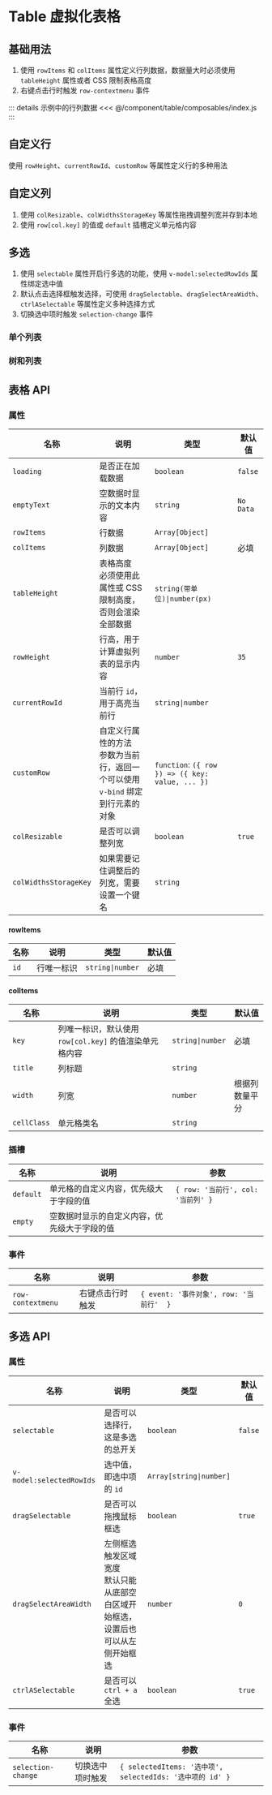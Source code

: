 # Table 虚拟化表格

## 基础用法

1. 使用 `rowItems` 和 `colItems` 属性定义行列数据，数据量大时必须使用 `tableHeight` 属性或者 CSS 限制表格高度
2. 右键点击行时触发 `row-contextmenu` 事件

::: details 示例中的行列数据
<<< @/component/table/composables/index.js
:::

<preview path="./demos/basic.vue"></preview>

## 自定义行

使用 `rowHeight`、`currentRowId`、`customRow` 等属性定义行的多种用法

<preview path="./demos/rows.vue"></preview>

## 自定义列

1. 使用 `colResizable`、`colWidthsStorageKey` 等属性拖拽调整列宽并存到本地
2. 使用 `row[col.key]` 的值或 `default` 插槽定义单元格内容

<preview path="./demos/cols.vue"></preview>

<!-- 数据状态 -->
<!--@include: ./parts/data-state.md-->

## 多选

1. 使用 `selectable` 属性开启行多选的功能，使用 `v-model:selectedRowIds` 属性绑定选中值
2. 默认点击选择框触发选择，可使用 `dragSelectable`、`dragSelectAreaWidth`、`ctrlASelectable` 等属性定义多种选择方式
3. 切换选中项时触发 `selection-change` 事件

<preview path="./demos/selection.vue"></preview>

<!-- 拖拽排序 -->
<!--@include: ./parts/drag-sort-guild.md-->

### 单个列表

<preview path="./demos/drag-sort.vue"></preview>

### 树和列表

<preview path="./demos/drag-sort-multi.vue"></preview>

## 表格 API

### 属性

| 名称                  | 说明                                                                               | 类型                                             | 默认值    |
| --------------------- | ---------------------------------------------------------------------------------- | ------------------------------------------------ | --------- |
| `loading`             | 是否正在加载数据                                                                   | `boolean`                                        | `false`   |
| `emptyText`           | 空数据时显示的文本内容                                                             | `string`                                         | `No Data` |
| `rowItems`            | 行数据                                                                             | `Array[Object]`                                  |           |
| `colItems`            | 列数据                                                                             | `Array[Object]`                                  | 必填      |
| `tableHeight`         | 表格高度 <br> 必须使用此属性或 CSS 限制高度，否则会渲染全部数据                    | `string(带单位)\|number(px)`                     |           |
| `rowHeight`           | 行高，用于计算虚拟列表的显示内容                                                   | `number`                                         | `35`      |
| `currentRowId`        | 当前行 `id`，用于高亮当前行                                                        | `string\|number`                                 |           |
| `customRow`           | 自定义行属性的方法 <br> 参数为当前行，返回一个可以使用 `v-bind` 绑定到行元素的对象 | `function`: `({ row }) => ({ key: value, ... })` |           |
| `colResizable`        | 是否可以调整列宽                                                                   | `boolean`                                        | `true`    |
| `colWidthsStorageKey` | 如果需要记住调整后的列宽，需要设置一个键名                                         | `string`                                         |           |

#### rowItems

| 名称 | 说明       | 类型             | 默认值 |
| ---- | ---------- | ---------------- | ------ |
| `id` | 行唯一标识 | `string\|number` | 必填   |

#### colItems

| 名称        | 说明                                                   | 类型             | 默认值         |
| ----------- | ------------------------------------------------------ | ---------------- | -------------- |
| `key`       | 列唯一标识，默认使用 `row[col.key]` 的值渲染单元格内容 | `string\|number` | 必填           |
| `title`     | 列标题                                                 | `string`         |                |
| `width`     | 列宽                                                   | `number`         | 根据列数量平分 |
| `cellClass` | 单元格类名                                             | `string`         |                |

### 插槽

| 名称      | 说明                                         | 参数                               |
| --------- | -------------------------------------------- | ---------------------------------- |
| `default` | 单元格的自定义内容，优先级大于字段的值       | `{ row: '当前行', col: '当前列' }` |
| `empty`   | 空数据时显示的自定义内容，优先级大于字段的值 |                                    |

### 事件

| 名称              | 说明             | 参数                                    |
| ----------------- | ---------------- | --------------------------------------- |
| `row-contextmenu` | 右键点击行时触发 | `{ event: '事件对象', row: '当前行'  }` |

## 多选 API

### 属性

| 名称                     | 说明                                                                                 | 类型                    | 默认值  |
| ------------------------ | ------------------------------------------------------------------------------------ | ----------------------- | ------- |
| `selectable`             | 是否可以选择行，这是多选的总开关                                                     | `boolean`               | `false` |
| `v-model:selectedRowIds` | 选中值，即选中项的 `id`                                                              | `Array[string\|number]` |         |
| `dragSelectable`         | 是否可以拖拽鼠标框选                                                                 | `boolean`               | `true`  |
| `dragSelectAreaWidth`    | 左侧框选触发区域宽度 <br> 默认只能从底部空白区域开始框选，设置后也可以从左侧开始框选 | `number`                | `0`     |
| `ctrlASelectable`        | 是否可以 `ctrl + a` 全选                                                             | `boolean`               | `true`  |

### 事件

| 名称               | 说明             | 参数                                                      |
| ------------------ | ---------------- | --------------------------------------------------------- |
| `selection-change` | 切换选中项时触发 | `{ selectedItems: '选中项', selectedIds: '选中项的 id' }` |

<!--@include: ./parts/drag-sort-api.md-->

